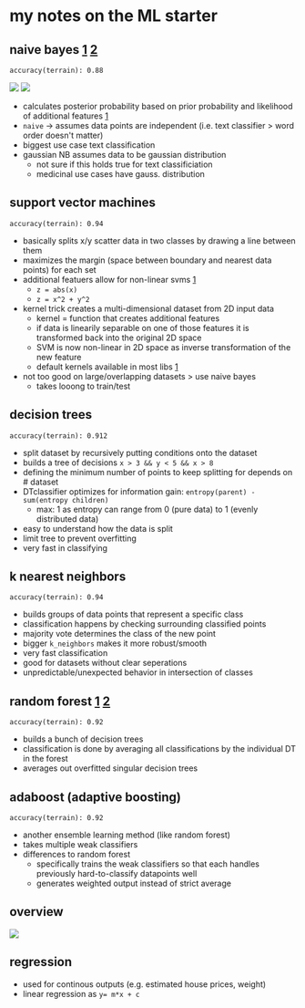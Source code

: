 # my notes on the ML starter

## naive bayes [1](http://scikit-learn.org/stable/modules/naive_bayes.html) [2](https://en.wikipedia.org/wiki/Naive_Bayes_classifier)

`accuracy(terrain): 0.88`

![](https://wikimedia.org/api/rest_v1/media/math/render/svg/52bd0ca5938da89d7f9bf388dc7edcbd546c118e)
![](https://wikimedia.org/api/rest_v1/media/math/render/svg/b0122d84d632cc399d2a49924797f37a7db53b0c)

* calculates posterior probability based on prior probability and likelihood of additional features [1](https://en.wikipedia.org/wiki/Naive_Bayes_classifier#Gender_classification)
* `naive` -> assumes data points are independent (i.e. text classifier > word order doesn't matter)
* biggest use case text classification
* gaussian NB assumes data to be gaussian distribution
  * not sure if this holds true for text classificiation
  * medicinal use cases have gauss. distribution


## support vector machines

`accuracy(terrain): 0.94`

* basically splits x/y scatter data in two classes by drawing a line between them
* maximizes the margin (space between boundary and nearest data points) for each set
* additional featuers allow for non-linear svms [1](https://classroom.udacity.com/courses/ud120/lessons/2252188570/concepts/24280485540923)
  * `z = abs(x)`
  * `z = x^2 + y^2`
* kernel trick creates a multi-dimensional dataset from 2D input data
  * kernel = function that creates additional features
  * if data is linearily separable on one of those features it is transformed back into the original 2D space
  * SVM is now non-linear in 2D space as inverse transformation of the new feature
  * default kernels available in most libs [1](http://scikit-learn.org/stable/modules/svm.html#kernel-functions)
* not too good on large/overlapping datasets > use naive bayes
  * takes looong to train/test

## decision trees

`accuracy(terrain): 0.912`

* split dataset by recursively putting conditions onto the dataset
* builds a tree of decisions `x > 3 && y < 5 && x > 8`
* defining the minimum number of points to keep splitting for depends on # dataset
* DTclassifier optimizes for information gain: `entropy(parent) - sum(entropy children)`
  * max: 1 as entropy can range from 0 (pure data) to 1 (evenly distributed data)
* easy to understand how the data is split
* limit tree to prevent overfitting
* very fast in classifying

## k nearest neighbors

`accuracy(terrain): 0.94`

* builds groups of data points that represent a specific class
* classification happens by checking surrounding classified points
* majority vote determines the class of the new point
* bigger `k_neighbors` makes it more robust/smooth
* very fast classification
* good for datasets without clear seperations
* unpredictable/unexpected behavior in intersection of classes

## random forest [1](https://en.wikipedia.org/wiki/Random_forest) [2](http://scikit-learn.org/stable/modules/generated/sklearn.ensemble.RandomForestClassifier.html)

`accuracy(terrain): 0.92`

* builds a bunch of decision trees
* classification is done by averaging all classifications by the individual DT in the forest
* averages out overfitted singular decision trees

## adaboost (adaptive boosting)

`accuracy(terrain): 0.92`

* another ensemble learning method (like random forest)
* takes multiple weak classifiers
* differences to random forest
  * specifically trains the weak classifiers so that each handles previously hard-to-classify datapoints well
  * generates weighted output instead of strict average

## overview

[![](http://scikit-learn.org/stable/_images/sphx_glr_plot_classifier_comparison_001.png)](http://scikit-learn.org/stable/auto_examples/classification/plot_classifier_comparison.html#sphx-glr-auto-examples-classification-plot-classifier-comparison-py)

## regression

* used for continous outputs (e.g. estimated house prices, weight)
* linear regression as `y= m*x + c`
